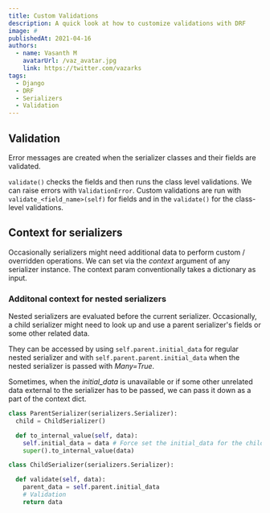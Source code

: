 ```yaml
---
title: Custom Validations
description: A quick look at how to customize validations with DRF
image: #
publishedAt: 2021-04-16
authors:
  - name: Vasanth M
    avatarUrl: /vaz_avatar.jpg
    link: https://twitter.com/vazarks
tags:
  - Django
  - DRF
  - Serializers
  - Validation
---
```


## Validation

Error messages are created when the serializer classes and their fields are validated.

`validate()` checks the fields and then runs the class level validations. We can raise errors with `ValidationError`. Custom validations are run with `validate_<field_name>(self)` for fields and in the `validate()` for the class-level validations.

## Context for serializers

Occasionally serializers might need additional data to perform custom / overridden operations. We can set via the *context* argument of any serializer instance. The context param conventionally takes a dictionary as input.

### Additonal context for nested serializers

Nested serializers are evaluated before the current serializer. Occasionally, a child serializer might need to look up and use a parent serializer's fields or some other related data.

They can be accessed by using `self.parent.initial_data` for regular nested serializer and with `self.parent.parent.initial_data` when the nested serializer is passed with *Many=True*.

Sometimes, when the *initial_data* is unavailable or if some other unrelated data external to the serializer has to be passed, we can pass it down as a part of the context dict.

```python
class ParentSerializer(serializers.Serializer):
  child = ChildSerializer()

  def to_internal_value(self, data):
    self.initial_data = data # Force set the initial_data for the child
    super().to_internal_value(data)

class ChildSerializer(serializers.Serializer):

  def validate(self, data):
    parent_data = self.parent.initial_data
    # Validation
    return data
```
